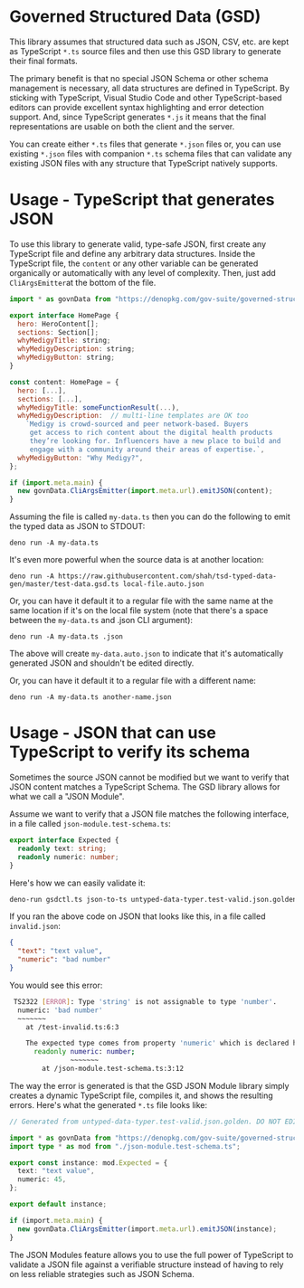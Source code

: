 # Governed Structured Data (GSD)

This library assumes that structured data such as JSON, CSV, etc. are kept as TypeScript `*.ts` source files and then use this GSD library to generate their final formats. 

The primary benefit is that no special JSON Schema or other schema management is necessary, all data structures are defined in TypeScript. By sticking with TypeScript, Visual Studio Code and other TypeScript-based editors can provide excellent syntax highlighting and error detection support. And, since TypeScript generates `*.js` it means that the final representations are usable on both the client and the server.

You can create either `*.ts` files that generate `*.json` files or, you can use existing `*.json` files with companion `*.ts` schema files that can validate any existing JSON files with any structure that TypeScript natively supports.

# Usage - TypeScript that generates JSON

To use this library to generate valid, type-safe JSON, first create any TypeScript file and define any arbitrary data structures. Inside the TypeScript file, the `content` or any other variable can be generated organically or automatically with any level of complexity. Then, just add `CliArgsEmitter`at the bottom of the file.

```javascript
import * as govnData from "https://denopkg.com/gov-suite/governed-structured-data/mod.ts";

export interface HomePage {
  hero: HeroContent[];
  sections: Section[];
  whyMedigyTitle: string;
  whyMedigyDescription: string;
  whyMedigyButton: string;
}

const content: HomePage = {
  hero: [...],
  sections: [...],
  whyMedigyTitle: someFunctionResult(...),
  whyMedigyDescription:  // multi-line templates are OK too
    `Medigy is crowd-sourced and peer network-based. Buyers 
     get access to rich content about the digital health products 
     they’re looking for. Influencers have a new place to build and
     engage with a community around their areas of expertise.`,
  whyMedigyButton: "Why Medigy?",
};

if (import.meta.main) {
  new govnData.CliArgsEmitter(import.meta.url).emitJSON(content);
}
```

Assuming the file is called `my-data.ts` then you can do the following to emit the typed data as JSON to STDOUT:

```
deno run -A my-data.ts 
```

It's even more powerful when the source data is at another location:

```
deno run -A https://raw.githubusercontent.com/shah/tsd-typed-data-gen/master/test-data.gsd.ts local-file.auto.json
```

Or, you can have it default it to a regular file with the same name at the same location if it's on the local file system (note that there's a space between the `my-data.ts` and .json CLI argument):

```
deno run -A my-data.ts .json
```

The above will create `my-data.auto.json` to indicate that it's automatically generated JSON and shouldn't be edited directly.

Or, you can have it default it to a regular file with a different name:

```
deno run -A my-data.ts another-name.json
```

# Usage - JSON that can use TypeScript to verify its schema

Sometimes the source JSON cannot be modified but we want to verify that JSON content matches a TypeScript Schema. The GSD library allows for what we call a "JSON Module".

Assume we want to verify that a JSON file matches the following interface, in a file called `json-module.test-schema.ts`:

```typescript
export interface Expected {
  readonly text: string;
  readonly numeric: number;
}
```

Here's how we can easily validate it:

```bash
deno-run gsdctl.ts json-to-ts untyped-data-typer.test-valid.json.golden --type-import="./untyped-data-typer.test-schema.ts" --type=Expected --gsd-import="./mod.ts" --validate && deno fmt
```

If you ran the above code on JSON that looks like this, in a file called `invalid.json`:

```json
{
  "text": "text value",
  "numeric": "bad number"
}
```

You would see this error:

```bash
 TS2322 [ERROR]: Type 'string' is not assignable to type 'number'.
  numeric: 'bad number'
  ~~~~~~~
    at /test-invalid.ts:6:3

    The expected type comes from property 'numeric' which is declared here on type 'Expected'
      readonly numeric: number;
               ~~~~~~~
        at /json-module.test-schema.ts:3:12
```

The way the error is generated is that the GSD JSON Module library simply creates a dynamic TypeScript file, compiles it, and shows the resulting errors. Here's what the generated `*.ts` file looks like:

```typescript
// Generated from untyped-data-typer.test-valid.json.golden. DO NOT EDIT.

import * as govnData from "https://denopkg.com/gov-suite/governed-structured-data/mod.ts";
import type * as mod from "./json-module.test-schema.ts";

export const instance: mod.Expected = {
  text: "text value",
  numeric: 45,
};

export default instance;

if (import.meta.main) {
  new govnData.CliArgsEmitter(import.meta.url).emitJSON(instance);
}
```

The JSON Modules feature allows you to use the full power of TypeScript to validate a JSON file against a verifiable structure instead of having to rely on less reliable strategies such as JSON Schema.